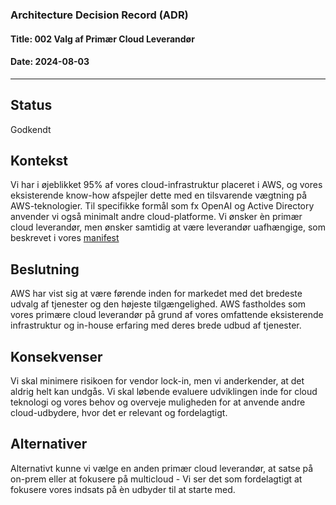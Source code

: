 ### Architecture Decision Record (ADR)

#### Title: 002 Valg af Primær Cloud Leverandør

#### Date: 2024-08-03

---

## Status

Godkendt

## Kontekst

Vi har i øjeblikket 95% af vores cloud-infrastruktur placeret i AWS, og vores eksisterende know-how afspejler dette med en tilsvarende vægtning på AWS-teknologier. Til specifikke formål som fx OpenAI og Active Directory anvender vi også minimalt andre cloud-platforme.
Vi ønsker èn primær cloud leverandør, men ønsker samtidig at være leverandør uafhængige, som beskrevet i vores [manifest](https://github.com/jppol-idp/internal-developer-platform/wiki/manifest#cloud)

## Beslutning

AWS har vist sig at være førende inden for markedet med det bredeste udvalg af tjenester og den højeste tilgængelighed. 
AWS fastholdes som vores primære cloud leverandør på grund af vores omfattende eksisterende infrastruktur og in-house erfaring med deres brede udbud af tjenester. 

## Konsekvenser

Vi skal minimere risikoen for vendor lock-in, men vi anderkender, at det aldrig helt kan undgås. Vi skal løbende evaluere udviklingen inde for cloud teknologi og vores behov og overveje muligheden for at anvende andre cloud-udbydere, hvor det er relevant og fordelagtigt.

## Alternativer

Alternativt kunne vi vælge en anden primær cloud leverandør, at satse på on-prem eller at fokusere på multicloud - Vi ser det som fordelagtigt at fokusere vores indsats på èn udbyder til at starte med. 





